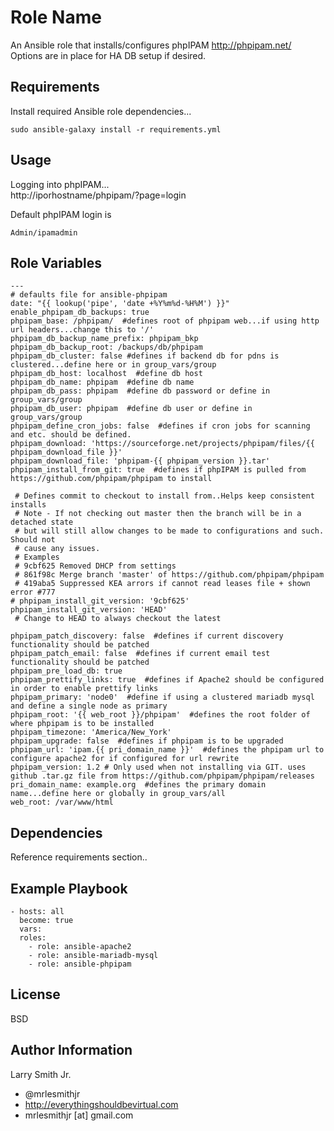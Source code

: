 Role Name
=========

An Ansible role that installs/configures phpIPAM http://phpipam.net/  
Options are in place for HA DB setup if desired.

Requirements
------------
Install required Ansible role dependencies...  
````
sudo ansible-galaxy install -r requirements.yml
````

Usage
-----

Logging into phpIPAM...  
http://iporhostname/phpipam/?page=login  

Default phpIPAM login is
````
Admin/ipamadmin
````

Role Variables
--------------

````
---
# defaults file for ansible-phpipam
date: "{{ lookup('pipe', 'date +%Y%m%d-%H%M') }}"
enable_phpipam_db_backups: true
phpipam_base: /phpipam/  #defines root of phpipam web...if using http url headers...change this to '/'
phpipam_db_backup_name_prefix: phpipam_bkp
phpipam_db_backup_root: /backups/db/phpipam
phpipam_db_cluster: false #defines if backend db for pdns is clustered...define here or in group_vars/group
phpipam_db_host: localhost  #define db host
phpipam_db_name: phpipam  #define db name
phpipam_db_pass: phpipam  #define db password or define in group_vars/group
phpipam_db_user: phpipam  #define db user or define in group_vars/group
phpipam_define_cron_jobs: false  #defines if cron jobs for scanning and etc. should be defined.
phpipam_download: 'https://sourceforge.net/projects/phpipam/files/{{ phpipam_download_file }}'
phpipam_download_file: 'phpipam-{{ phpipam_version }}.tar'
phpipam_install_from_git: true  #defines if phpIPAM is pulled from https://github.com/phpipam/phpipam to install

 # Defines commit to checkout to install from..Helps keep consistent installs
 # Note - If not checking out master then the branch will be in a detached state
 # but will still allow changes to be made to configurations and such. Should not
 # cause any issues.
 # Examples
 # 9cbf625 Removed DHCP from settings
 # 861f98c Merge branch 'master' of https://github.com/phpipam/phpipam
 # 419aba5 Suppressed KEA arrors if cannot read leases file + shown error #777
# phpipam_install_git_version: '9cbf625'
phpipam_install_git_version: 'HEAD'
 # Change to HEAD to always checkout the latest

phpipam_patch_discovery: false  #defines if current discovery functionality should be patched
phpipam_patch_email: false  #defines if current email test functionality should be patched
phpipam_pre_load_db: true
phpipam_prettify_links: true  #defines if Apache2 should be configured in order to enable prettify links
phpipam_primary: 'node0'  #define if using a clustered mariadb mysql and define a single node as primary
phpipam_root: '{{ web_root }}/phpipam'  #defines the root folder of where phpipam is to be installed
phpipam_timezone: 'America/New_York'
phpipam_upgrade: false  #defines if phpipam is to be upgraded
phpipam_url: 'ipam.{{ pri_domain_name }}'  #defines the phpipam url to configure apache2 for if configured for url rewrite
phpipam_version: 1.2 # Only used when not installing via GIT. uses github .tar.gz file from https://github.com/phpipam/phpipam/releases
pri_domain_name: example.org  #defines the primary domain name...define here or globally in group_vars/all
web_root: /var/www/html
````

Dependencies
------------

Reference requirements section..

Example Playbook
----------------

````
- hosts: all
  become: true
  vars:
  roles:
    - role: ansible-apache2
    - role: ansible-mariadb-mysql
    - role: ansible-phpipam
````

License
-------

BSD

Author Information
------------------

Larry Smith Jr.
- @mrlesmithjr
- http://everythingshouldbevirtual.com
- mrlesmithjr [at] gmail.com
